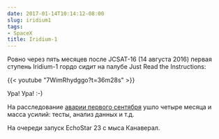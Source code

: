 ```yaml
---
date: 2017-01-14T10:14:12-08:00
slug: iridium1
tags:
- SpaceX
title: Iridium-1
---
```


Ровно через пять месяцев после JCSAT-16 (14 августа 2016) первая ступень
Iridium-1 гордо сидит на палубе Just Read the Instructions:

{{< youtube "7WimRhydggo?t=36m28s"  >}}

Ура! Ура! :-)

На расследование [аварии первого сентября](http://www.spacex.com/news/2016/09/01/anomaly-updates)
ушло четыре месяца и масса усилий: тесты, анализ данных и т.д.

На очереди запуск EchoStar 23 с мыса Канаверал.

<!--more-->
